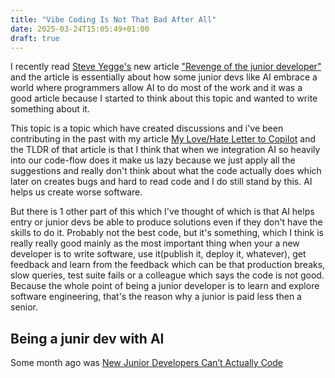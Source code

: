 ```yaml
---
title: "Vibe Coding Is Not That Bad After All"
date: 2025-03-24T15:05:49+01:00
draft: true
---
```

I recently read [Steve Yegge's](https://x.com/Steve_Yegge) new article ["Revenge of the junior developer"](https://sourcegraph.com/blog/revenge-of-the-junior-developer) and the article is essentially about how some junior devs like AI embrace a world where programmers allow AI to do most of the work and it was a good article because I started to think about this topic and wanted to write something about it.

This topic is a topic which have created discussions and i've been contributing in the past with my article [My Love/Hate Letter to Copilot](https://priver.dev/blog/ai/my-love-hate-letter-to-copilot/) and the TLDR of that article is that I think that when we integration AI so heavily into our code-flow does it make us lazy because we just apply all the suggestions and really don't think about what the code actually does which later on creates bugs and hard to read code and I do still stand by this. AI helps us create worse software.

But there is 1 other part of this which I've thought of which is that AI helps entry or junior devs be able to produce solutions even if they don't have the skills to do it. Probably not the best code, but it's something, which I think is really really good mainly as the most important thing when your a new developer is to write software, use it(publish it, deploy it, whatever), get feedback and learn from the feedback which can be that production breaks, slow queries, test suite fails or a colleague which says the code is not good. Because the whole point of being a junior developer is to learn and explore software engineering, that's the reason why a junior is paid less then a senior.

## Being a junir dev with AI
Some month ago was [New Junior Developers Can’t Actually Code](https://nmn.gl/blog/ai-and-learning)
